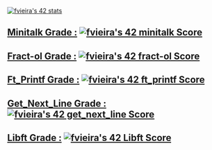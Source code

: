 
[![fvieira's 42 stats](https://badge42.vercel.app/api/v2/clc0k1dka00060fmdj743ugtz/stats?cursusId=21&coalitionId=293)](https://github.com/JaeSeoKim/badge42)

<div>  
<h2>
  
  [Minitalk Grade :](https://github.com/Xyckens/minitalk) [![fvieira's 42 minitalk Score](https://badge42.vercel.app/api/v2/clc0k1dka00060fmdj743ugtz/project/2909702)](https://github.com/JaeSeoKim/badge42)
  
</h2> 
</div>

 <div>
 <h2>
   
[<strong>Fract-ol Grade :</strong>](https://github.com/Xyckens/fract-ol) [![fvieira's 42 fract-ol Score](https://badge42.vercel.app/api/v2/clc0k1dka00060fmdj743ugtz/project/2905255)](https://github.com/JaeSeoKim/badge42) <br>
  
  </h2>  
</div>
<div>
<h2>
    
[<strong>Ft_Printf Grade :</strong>](https://github.com/Xyckens/ft_printf) [![fvieira's 42 ft_printf Score](https://badge42.vercel.app/api/v2/clc0k1dka00060fmdj743ugtz/project/2886377)](https://github.com/JaeSeoKim/badge42) <br>
  
  </h2>  
</div>
 <div>
 <h2>
  
[<strong>Get_Next_Line Grade :</strong>](https://github.com/Xyckens/get_next_line) [![fvieira's 42 get_next_line Score](https://badge42.vercel.app/api/v2/clc0k1dka00060fmdj743ugtz/project/2885701)](https://github.com/JaeSeoKim/badge42) <br>
  
  </h2>  
</div>
<div>
 <h2>
   
[<strong>Libft Grade :</strong>](https://github.com/Xyckens/libft) [![fvieira's 42 Libft Score](https://badge42.vercel.app/api/v2/clc0k1dka00060fmdj743ugtz/project/2865677)](https://github.com/JaeSeoKim/badge42) <br>
   
  </h2> 
</div><!--
**Xyckens/Xyckens** is a ✨ _special_ ✨ repository because its `README.md` (this file) appears on your GitHub profile.

Here are some ideas to get you started:

- 🔭 I’m currently working on ...
- 🌱 I’m currently learning ...
- 👯 I’m looking to collaborate on ...
- 🤔 I’m looking for help with ...
- 💬 Ask me about ...
- 📫 How to reach me: ...
- 😄 Pronouns: ...
- ⚡ Fun fact: ...
-->
